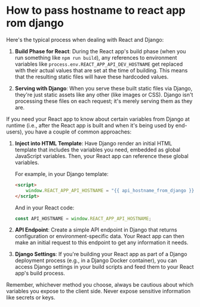 # How to pass hostname to react app rom django

Here's the typical process when dealing with React and Django:

1. **Build Phase for React**: During the React app's build phase (when you run something like `npm run build`), any references to environment variables like `process.env.REACT_APP_API_DEV_HOSTNAME` get replaced with their actual values that are set at the time of building. This means that the resulting static files will have these hardcoded values.

2. **Serving with Django**: When you serve these built static files via Django, they're just static assets like any other (like images or CSS). Django isn't processing these files on each request; it's merely serving them as they are. 

If you need your React app to know about certain variables from Django at runtime (i.e., after the React app is built and when it's being used by end-users), you have a couple of common approaches:

1. **Inject into HTML Template**: Have Django render an initial HTML template that includes the variables you need, embedded as global JavaScript variables. Then, your React app can reference these global variables.

    For example, in your Django template:

    ```html
    <script>
        window.REACT_APP_API_HOSTNAME = "{{ api_hostname_from_django }}";
    </script>
    ```

    And in your React code:

    ```javascript
    const API_HOSTNAME = window.REACT_APP_API_HOSTNAME;
    ```

2. **API Endpoint**: Create a simple API endpoint in Django that returns configuration or environment-specific data. Your React app can then make an initial request to this endpoint to get any information it needs.

3. **Django Settings**: If you're building your React app as part of a Django deployment process (e.g., in a Django Docker container), you can access Django settings in your build scripts and feed them to your React app's build process.

Remember, whichever method you choose, always be cautious about which variables you expose to the client side. Never expose sensitive information like secrets or keys.